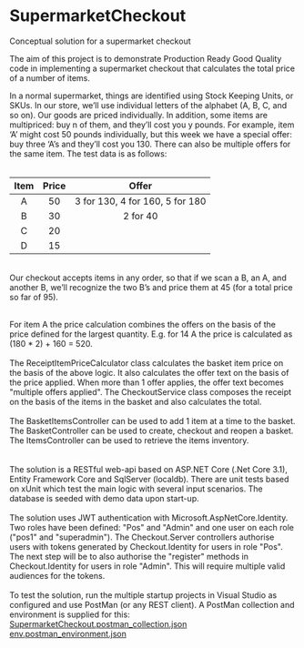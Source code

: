 # SupermarketCheckout
Conceptual solution for a supermarket checkout

The aim of this project is to demonstrate Production Ready Good Quality code in implementing a supermarket checkout that calculates 
the total price of a number of items. 

In a normal supermarket, things are identified using Stock Keeping Units, or SKUs. In our store, we’ll use individual letters of the 
alphabet (A, B, C, and so on). Our goods are priced individually. In addition, some items are multipriced: buy n of them, and they’ll 
cost you y pounds. For example, item ‘A’ might cost 50 pounds individually, but this week we have a special offer: buy three ‘A’s and 
they’ll cost you 130. There can also be multiple offers for the same item. The test data is as follows:
<br/><br/>

| Item | Price | Offer                            | 
| :---:| :----:| :------------------------------: |
| A    | 50    | 3 for 130, 4 for 160, 5 for 180  |
| B    | 30    | 2 for 40                         |
| C    | 20    |                                  |
| D    | 15    |                                  |
<br/>
Our checkout accepts items in any order, so that if we scan a B, an A, and another B, we’ll recognize the two B’s and price them at 45 
(for a total price so far of 95).
<br/><br/>

For item A the price calculation combines the offers on the basis of the price defined for the largest quantity.
E.g. for 14 A the price is calculated as (180 * 2) + 160 = 520.
<br/><br/>
The ReceiptItemPriceCalculator class calculates the basket item price on the basis of the above logic. It also calculates the offer text on the basis of the price applied.
When more than 1 offer applies, the offer text becomes "multiple offers applied".
The CheckoutService class composes the receipt on the basis of the items in the basket and also calculates the total.
<br/><br/>
The BasketItemsController can be used to add 1 item at a time to the basket.<br/>
The BasketController can be used to create, checkout and reopen a basket.<br/>
The ItemsController can be used to retrieve the items inventory.<br/>
<br/><br/>
The solution is a RESTful web-api based on ASP.NET Core (.Net Core 3.1), Entity Framework Core and SqlServer (localdb).
There are unit tests based on xUnit which test the main logic with several input scenarios.
The database is seeded with demo data upon start-up.
<br/><br/>
The solution uses JWT authentication with Microsoft.AspNetCore.Identity. Two roles have been defined: "Pos" and "Admin" and one user on each role ("pos1" and "superadmin"). 
The Checkout.Server controllers authorise users with tokens generated by Checkout.Identity for users in role "Pos". <br>
The next step will be to also authorise the "register" methods in Checkout.Identity for users in role "Admin". This will require multiple valid audiences for the tokens.
<br/><br/>
To test the solution, run the multiple startup projects in Visual Studio as configured and use PostMan (or any REST client). A PostMan collection and environment is supplied for this:<br/>
[SupermarketCheckout.postman_collection.json](SupermarketCheckout.postman_collection.json)<br/>
[env.postman_environment.json](env.postman_environment.json)



